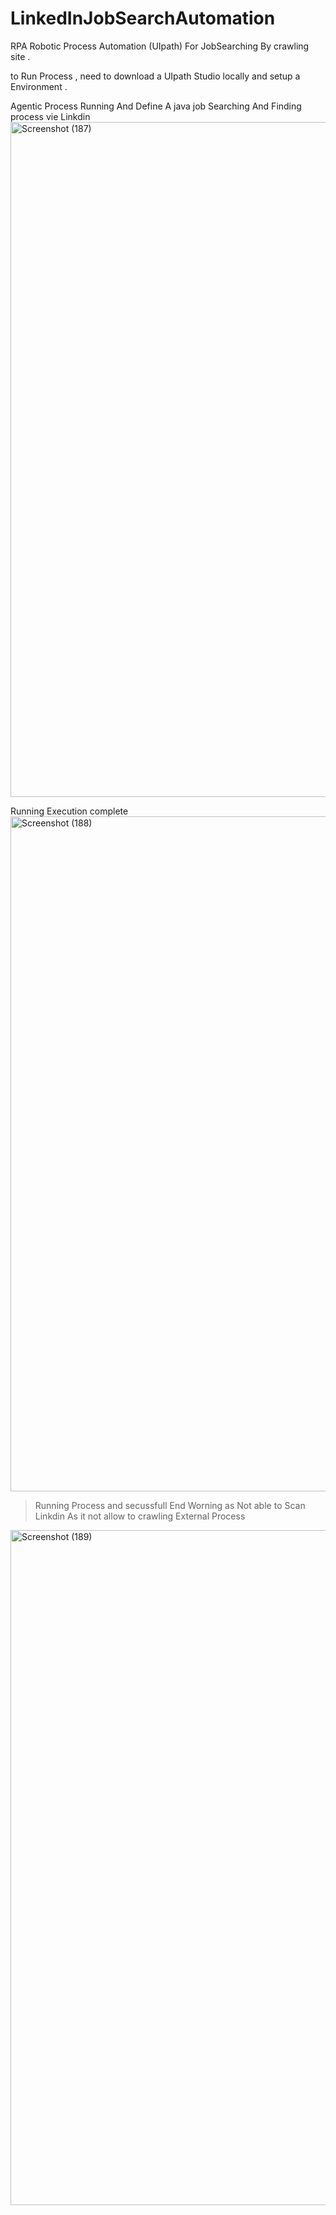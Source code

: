 # LinkedInJobSearchAutomation
RPA Robotic Process Automation (UIpath) For JobSearching By crawling site .

to Run Process , need to download a UIpath Studio 
locally and setup a Environment . 

Agentic Process 
Running And Define A java job Searching 
And Finding process vie Linkdin
<img width="1920" height="1080" alt="Screenshot (187)" src="https://github.com/user-attachments/assets/e3bd3653-49f7-436a-849c-488a6ac9c0ff" />

Running Execution complete
<img width="1920" height="1080" alt="Screenshot (188)" src="https://github.com/user-attachments/assets/45b49f00-a34d-4885-83ea-1f75d14bed25" />

> Running Process and secussfull End Worning as Not able to Scan Linkdin As it not allow to crawling External Process

<img width="1920" height="1080" alt="Screenshot (189)" src="https://github.com/user-attachments/assets/2c864fb9-1045-4239-92dc-a22ee801042c" />
